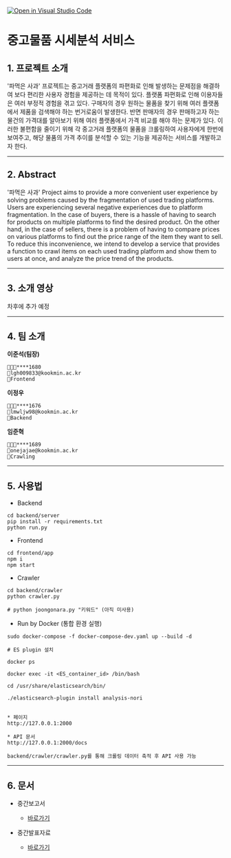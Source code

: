 [![Open in Visual Studio Code](https://classroom.github.com/assets/open-in-vscode-f059dc9a6f8d3a56e377f745f24479a46679e63a5d9fe6f495e02850cd0d8118.svg)](https://classroom.github.com/online_ide?assignment_repo_id=7073047&assignment_repo_type=AssignmentRepo)

# 중고물품 시세분석 서비스

## 1. 프로젝트 소개

'파먹은 사과' 프로젝트는 중고거래 플랫폼의 파편화로 인해 발생하는 문제점을 해결하여 보다 편리한 사용자 경험을 제공하는 데 목적이 있다. 플랫폼 파편화로 인해 이용자들은 여러 부정적 경험을 겪고 있다. 구매자의 경우 원하는 물품을 찾기 위해 여러 플랫폼에서 제품을 검색해야 하는 번거로움이 발생한다. 반면 판매자의 경우 판매하고자 하는 물건의 가격대를 알아보기 위해 여러 플랫폼에서 가격 비교를 해야 하는 문제가 있다.
이러한 불편함을 줄이기 위해 각 중고거래 플랫폼의 물품을 크롤링하여 사용자에게 한번에 보여주고, 해당 물품의 가격 추이를 분석할 수 있는 기능을 제공하는 서비스를 개발하고자 한다.

---

## 2. Abstract

'파먹은 사과' Project aims to provide a more convenient user experience by solving problems caused by the fragmentation of used trading platforms. Users are experiencing several negative experiences due to platform fragmentation. In the case of buyers, there is a hassle of having to search for products on multiple platforms to find the desired product. On the other hand, in the case of sellers, there is a problem of having to compare prices on various platforms to find out the price range of the item they want to sell.
To reduce this inconvenience, we intend to develop a service that provides a function to crawl items on each used trading platform and show them to users at once, and analyze the price trend of the products.

---

## 3. 소개 영상

차후에 추가 예정

---

## 4. 팀 소개

**이준석(팀장)**

```
👨🏻‍💻****1680
📧lgh009833@kookmin.ac.kr
🔨Frontend
```

**이정우**

```
👨🏻‍💻****1676
📧lmwljw98@kookmin.ac.kr
🔨Backend
```

**임준혁**

```
👨🏻‍💻****1689
📧onejajae@kookmin.ac.kr
🔨Crawling
```

---

## 5. 사용법

-   Backend

```
cd backend/server
pip install -r requirements.txt
python run.py
```

-   Frontend

```
cd frontend/app
npm i
npm start
```

-   Crawler

```
cd backend/crawler
python crawler.py

# python joongonara.py "키워드" (아직 미사용)
```

-   Run by Docker (통합 환경 실행)

```
sudo docker-compose -f docker-compose-dev.yaml up --build -d

# ES plugin 설치

docker ps

docker exec -it <ES_container_id> /bin/bash

cd /usr/share/elasticsearch/bin/

./elasticsearch-plugin install analysis-nori


* 페이지
http://127.0.0.1:2000

* API 문서
http://127.0.0.1:2000/docs

backend/crawler/crawler.py를 통해 크롤링 데이터 축적 후 API 사용 가능
```

---

## 6. 문서

-   중간보고서

    -   [바로가기](https://github.com/kookmin-sw/capstone-2022-14/blob/master/docs/팀14-중간보고서.pdf)

-   중간발표자료

    -   [바로가기](https://github.com/kookmin-sw/capstone-2022-14/blob/master/docs/팀14-중간발표자료.pdf)
